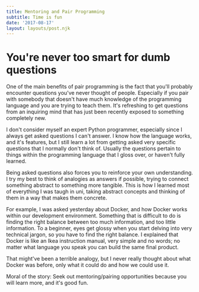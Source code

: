 ```yaml
---
title: Mentoring and Pair Programming
subtitle: Time is fun
date: '2017-08-17'
layout: layouts/post.njk
---
```


# You're never too smart for dumb questions

One of the main benefits of pair programming is the fact that you'll probably
encounter questions you've never thought of people. Especially if you pair
with somebody that doesn't have much knowledge of the programming language and
you are trying to teach them. It's refreshing to get questions from an
inquiring mind that has just been recently exposed to something completely
new.

I don't consider myself an expert Python programmer, especially since I always
get asked questions I can't answer. I know how the language works, and it's
features, but I still learn a lot from getting asked very specific questions
that I normally don't think of. Usually the questions pertain to things within
the programming language that I gloss over, or haven't fully learned.

Being asked questions also forces you to reinforce your own understanding. I
try my best to think of analogies as answers if possible, trying to connect
something abstract to something more tangible. This is how I learned most of
everything I was taugh in uni, taking abstract concepts and thinking of them
in a way that makes them concrete.

For example, I was asked yesterday about Docker, and how Docker works within
our development environment. Something that is difficult to do is finding the
right balance between too much information, and too little information. To a
beginner, eyes get glossy when you start delving into very technical jargon,
so you have to find the right balance. I explained that Docker is like an Ikea
instruction manual, very simple and no words; no matter what language you
speak you can build the same final product.

That might've been a terrible analogy, but I never really thought about what
Docker was before, only what it could do and how we could use it.

Moral of the story: Seek out mentoring/pairing opportunities because you will
learn more, and it's good fun.